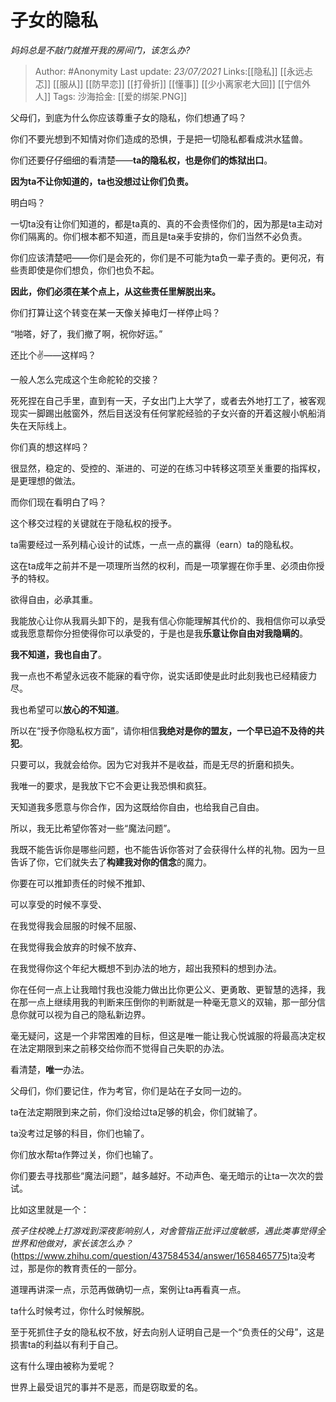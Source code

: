 # 子女的隐私
*妈妈总是不敲门就推开我的房间门，该怎么办?*

> Author: #Anonymity
> Last update: *23/07/2021*
> Links:[[隐私]] [[永远忐忑]] [[服从]] [[防早恋]] [[打骨折]] [[懂事]] [[少小离家老大回]] [[宁信外人]]
> Tags:
> 沙海拾金: [[爱的绑架.PNG]]

父母们，到底为什么你应该尊重子女的隐私，你们想通了吗？

你们不要光想到不知情对你们造成的恐惧，于是把一切隐私都看成洪水猛兽。

你们还要仔仔细细的看清楚——**ta的隐私权，也是你们的炼狱出口**。

**因为ta不让你知道的，ta也没想过让你们负责。**

明白吗？

一切ta没有让你们知道的，都是ta真的、真的不会责怪你们的，因为那是ta主动对你们隔离的。你们根本都不知道，而且是ta亲手安排的，你们当然不必负责。

你们应该清楚吧——你们是会死的，你们是不可能为ta负一辈子责的。更何况，有些责即使是你们想负，你们也负不起。

**因此，你们必须在某个点上，从这些责任里解脱出来。**

你们打算让这个转变在某一天像关掉电灯一样停止吗？

“啪嗒，好了，我们撤了啊，祝你好运。”

还比个✌️——这样吗？

一般人怎么完成这个生命舵轮的交接？

死死捏在自己手里，直到有一天，子女出门上大学了，或者去外地打工了，被客观现实一脚踢出舷窗外，然后目送没有任何掌舵经验的子女兴奋的开着这艘小帆船消失在天际线上。

你们真的想这样吗？

很显然，稳定的、受控的、渐进的、可逆的在练习中转移这项至关重要的指挥权，是更理想的做法。

而你们现在看明白了吗？

这个移交过程的关键就在于隐私权的授予。

ta需要经过一系列精心设计的试炼，一点一点的赢得（earn）ta的隐私权。

这在ta成年之前并不是一项理所当然的权利，而是一项掌握在你手里、必须由你授予的特权。

欲得自由，必承其重。

我能放心让你从我肩头卸下的，是我有信心你能理解其代价的、我相信你可以承受或我愿意帮你分担使得你可以承受的，于是也是我**乐意让你自由对我隐瞒的**。

**我不知道，我也自由了**。

我一点也不希望永远夜不能寐的看守你，说实话即使是此时此刻我也已经精疲力尽。

我也希望可以**放心的不知道**。

所以在“授予你隐私权方面”，请你相信**我绝对是你的盟友，一个早已迫不及待的共犯**。

只要可以，我就会给你。因为它对我并不是收益，而是无尽的折磨和损失。

我唯一的要求，是我放下它不会更让我恐惧和疯狂。

天知道我多愿意与你合作，因为这既给你自由，也给我自己自由。

所以，我无比希望你答对一些“魔法问题”。

我既不能告诉你是哪些问题，也不能告诉你答对了会获得什么样的礼物。因为一旦告诉了你，它们就失去了**构建我对你的信念**的魔力。

你要在可以推卸责任的时候不推卸、

可以享受的时候不享受、

在我觉得我会屈服的时候不屈服、

在我觉得我会放弃的时候不放弃、

在我觉得你这个年纪大概想不到办法的地方，超出我预料的想到办法。

你在任何一点上让我暗忖我也没能力做出比你更公义、更勇敢、更智慧的选择，我在那一点上继续用我的判断来压倒你的判断就是一种毫无意义的双输，那一部分信息你就可以视为自己的隐私新边界。

毫无疑问，这是一个非常困难的目标，但这是唯一能让我心悦诚服的将最高决定权在法定期限到来之前移交给你而不觉得自己失职的办法。

看清楚，**唯一**办法。

父母们，你们要记住，作为考官，你们是站在子女同一边的。

ta在法定期限到来之前，你们没给过ta足够的机会，你们就输了。

ta没考过足够的科目，你们也输了。

你们放水帮ta作弊过关，你们也输了。

你们要去寻找那些“魔法问题”，越多越好。不动声色、毫无暗示的让ta一次次的尝试。

比如这里就是一个：

*孩子住校晚上打游戏到深夜影响别人，对舍管指正批评过度敏感，遇此类事觉得全世界和他做对，家长该怎么办？*(https://www.zhihu.com/question/437584534/answer/1658465775)ta没考过，那是你的教育责任的一部分。

道理再讲深一点，示范再做确切一点，案例让ta再看真一点。

ta什么时候考过，你什么时候解脱。

至于死抓住子女的隐私权不放，好去向别人证明自己是一个“负责任的父母”，这是损害ta的利益以有利于自己。

这有什么理由被称为爱呢？

世界上最受诅咒的事并不是恶，而是窃取爱的名。
